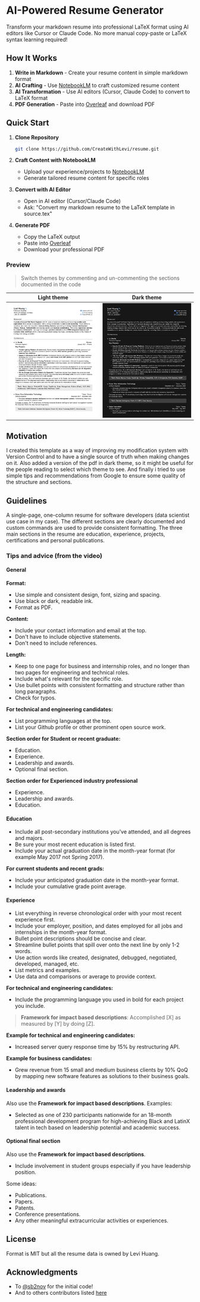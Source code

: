 # AI-Powered Resume Generator

Transform your markdown resume into professional LaTeX format using AI editors like Cursor or Claude Code. No more manual copy-paste or LaTeX syntax learning required!

## How It Works

1. **Write in Markdown** - Create your resume content in simple markdown format
2. **AI Crafting** - Use [NotebookLM](https://notebooklm.google.com/) to craft customized resume content
3. **AI Transformation** - Use AI editors (Cursor, Claude Code) to convert to LaTeX format
4. **PDF Generation** - Paste into [Overleaf](https://www.overleaf.com/) and download PDF

## Quick Start

1. **Clone Repository**
   ```bash
   git clone https://github.com/CreateWithLevi/resume.git
   ```

2. **Craft Content with NotebookLM**
   - Upload your experience/projects to [NotebookLM](https://notebooklm.google.com/)
   - Generate tailored resume content for specific roles

3. **Convert with AI Editor**
   - Open in AI editor (Cursor/Claude Code)
   - Ask: "Convert my markdown resume to the LaTeX template in source.tex"

4. **Generate PDF**
   - Copy the LaTeX output
   - Paste into [Overleaf](https://www.overleaf.com/)
   - Download your professional PDF

### Preview

> Switch themes by commenting and un-commenting the sections documented in the code

|            Light theme             |            Dark theme            |
| :--------------------------------: | :------------------------------: |
| ![Light theme](/light_preview.jpg) | ![Dark theme](/dark_preview.jpg) |

## Motivation

I created this template as a way of improving my modification system with Version Control and to have a single source of truth when making changes on it. Also added a version of the pdf in dark theme, so it might be useful for the people reading to select which theme to see. And finally i tried to use simple tips and recommendations from Google to ensure some quality of the structure and sections.

## Guidelines

A single-page, one-column resume for software developers (data scientist use case in my case). The different sections are clearly documented and custom commands are used to provide consistent formatting. The three main sections in the resume are education, experience, projects, certifications and personal publications.

### Tips and advice (from the video)

#### General

**Format:**

- Use simple and consistent design, font, sizing and spacing.
- Use black or dark, readable ink.
- Format as PDF.

**Content:**

- Include your contact information and email at the top.
- Don't have to include objective statements.
- Don't need to include references.

**Length:**

- Keep to one page for business and internship roles, and no longer than two pages for engineering and technical roles.
- Include what's relevant for the specific role.
- Use bullet points with consistent formatting and structure rather than long paragraphs.
- Check for typos.

**For technical and engineering candidates:**

- List programming languages at the top.
- List your Github profile or other prominent open source work.

**Section order for Student or recent graduate:**

- Education.
- Experience.
- Leadership and awards.
- Optional final section.

**Section order for Experienced industry professional**

- Experience.
- Leadership and awards.
- Education.

#### Education

- Include all post-secondary institutions you've attended, and all degrees and majors.
- Be sure your most recent education is listed first.
- Include your actual graduation date in the month-year format (for example May 2017 not Spring 2017).

**For current students and recent grads:**

- Include your anticipated graduation date in the month-year format.
- Include your cumulative grade point average.

#### Experience

- List everything in reverse chronological order with your most recent experience first.
- Include your employer, position, and dates employed for all jobs and internships in the month-year format.
- Bullet point descriptions should be concise and clear.
- Streamline bullet points that spill over onto the next line by only 1-2 words.
- Use action words like created, designated, debugged, negotiated, developed, managed, etc.
- List metrics and examples.
- Use data and comparisons or average to provide context.

**For technical and engineering candidates:**

- Include the programming language you used in bold for each project you include.

> **Framework for impact based descriptions**: Accomplished [X] as measured by [Y] by doing [Z].

**Example for technical and engineering candidates:**

- Increased server query response time by 15% by restructuring API.

**Example for business candidates:**

- Grew revenue from 15 small and medium business clients by 10% QoQ by mapping new software features as solutions to their business goals.

#### Leadership and awards

Also use the **Framework for impact based descriptions**. Examples:

- Selected as one of 230 participants nationwide for an 18-month professional development program for high-achieving Black and LatinX talent in tech based on leadership potential and academic success.

#### Optional final section

Also use the **Framework for impact based descriptions**.

- Include involvement in student groups especially if you have leadership position.

Some ideas:

- Publications.
- Papers.
- Patents.
- Conference presentations.
- Any other meaningful extracurricular activities or experiences.

## License

Format is MIT but all the resume data is owned by Levi Huang.

## Acknowledgments

- To [@sb2nov](https://github.com/sb2nov/) for the initial code!
- And to others contributors listed [here](https://github.com/sb2nov/resume/graphs/contributors)
